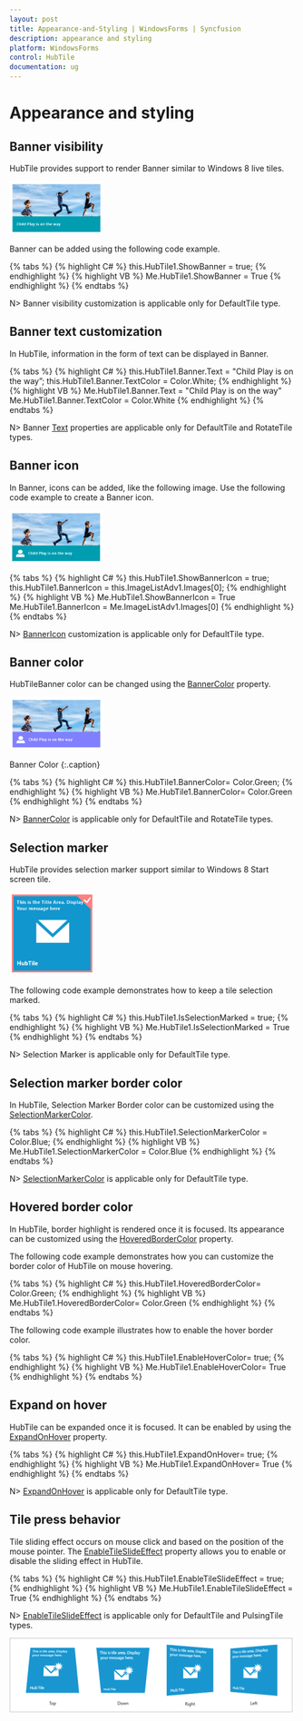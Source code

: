 ```yaml
---
layout: post
title: Appearance-and-Styling | WindowsForms | Syncfusion
description: appearance and styling
platform: WindowsForms
control: HubTile
documentation: ug
---
```


# Appearance and styling

## Banner visibility

HubTile provides support to render Banner similar to Windows 8 live tiles.

![Banner visibility](Concept-and-Features_images/Concept-and-Features_img6.png)

Banner can be added using the following code example.

{% tabs %}
{% highlight C# %} 
this.HubTile1.ShowBanner = true;
{% endhighlight %}
{% highlight VB %} 
Me.HubTile1.ShowBanner = True
{% endhighlight %}
{% endtabs %}

N> Banner visibility customization is applicable only for DefaultTile type.

## Banner text customization

In HubTile, information in the form of text can be displayed in Banner.

{% tabs %}
{% highlight C# %} 
this.HubTile1.Banner.Text  = "Child Play is on the way”;
this.HubTile1.Banner.TextColor  = Color.White;
{% endhighlight %}
{% highlight VB %} 
Me.HubTile1.Banner.Text  = "Child Play is on the way”
Me.HubTile1.Banner.TextColor  = Color.White
{% endhighlight %}
{% endtabs %}


N> Banner [Text](https://help.syncfusion.com/cr/windowsforms/Syncfusion.Tools.Windows~Syncfusion.Windows.Forms.Tools.HubTile~Text.html) properties are applicable only for DefaultTile and RotateTile types.


## Banner icon

In Banner, icons can be added, like the following image. Use the following code example to create a Banner icon.

![Banner icon](Concept-and-Features_images/Concept-and-Features_img9.png)
 
{% tabs %}
{% highlight C# %} 
this.HubTile1.ShowBannerIcon = true;
this.HubTile1.BannerIcon = this.ImageListAdv1.Images[0];
{% endhighlight %}
{% highlight VB %} 
Me.HubTile1.ShowBannerIcon = True
Me.HubTile1.BannerIcon = Me.ImageListAdv1.Images[0]
{% endhighlight %}
{% endtabs %}

N> [BannerIcon](https://help.syncfusion.com/cr/windowsforms/Syncfusion.Tools.Windows~Syncfusion.Windows.Forms.Tools.HubTile~BannerIcon.html) customization is applicable only for DefaultTile type.

## Banner color

HubTileBanner color can be changed using the [BannerColor](https://help.syncfusion.com/cr/windowsforms/Syncfusion.Tools.Windows~Syncfusion.Windows.Forms.Tools.HubTile~BannerColor.html) property.

![Banner color](Concept-and-Features_images/Concept-and-Features_img11.png)

Banner Color
{:.caption}

{% tabs %}
{% highlight C# %} 
this.HubTile1.BannerColor= Color.Green;
{% endhighlight %}
{% highlight VB %} 
Me.HubTile1.BannerColor= Color.Green
{% endhighlight %}
{% endtabs %}

N> [BannerColor](https://help.syncfusion.com/cr/windowsforms/Syncfusion.Tools.Windows~Syncfusion.Windows.Forms.Tools.HubTile~BannerColor.html) is applicable only for DefaultTile and RotateTile types.


## Selection marker

HubTile provides selection marker support similar to Windows 8 Start screen tile.

![Selection marker](Concept-and-Features_images/Concept-and-Features_img13.png)

The following code example demonstrates how to keep a tile selection marked.

{% tabs %}
{% highlight C# %} 
this.HubTile1.IsSelectionMarked = true;
{% endhighlight %}
{% highlight VB %} 
Me.HubTile1.IsSelectionMarked = True
{% endhighlight %}
{% endtabs %}

N> Selection Marker is applicable only for DefaultTile type.

## Selection marker border color

In HubTile, Selection Marker Border color can be customized using the [SelectionMarkerColor](https://help.syncfusion.com/cr/windowsforms/Syncfusion.Tools.Windows~Syncfusion.Windows.Forms.Tools.HubTile~SelectionMarkerColor.html).

{% tabs %}
{% highlight C# %} 
this.HubTile1.SelectionMarkerColor = Color.Blue;
{% endhighlight %}
{% highlight VB %} 
Me.HubTile1.SelectionMarkerColor = Color.Blue
{% endhighlight %}
{% endtabs %}

N> [SelectionMarkerColor](https://help.syncfusion.com/cr/windowsforms/Syncfusion.Tools.Windows~Syncfusion.Windows.Forms.Tools.HubTile~SelectionMarkerColor.html) is applicable only for DefaultTile type.

## Hovered border color

In HubTile, border highlight is rendered once it is focused. Its appearance can be customized using the [HoveredBorderColor](https://help.syncfusion.com/cr/windowsforms/Syncfusion.Tools.Windows~Syncfusion.Windows.Forms.Tools.HubTile~HoveredBorderColor.html) property.

The following code example demonstrates how you can customize the border color of HubTile on mouse hovering.

{% tabs %}
{% highlight C# %} 
this.HubTile1.HoveredBorderColor= Color.Green;
{% endhighlight %}
{% highlight VB %} 
Me.HubTile1.HoveredBorderColor= Color.Green
{% endhighlight %}
{% endtabs %}

The following code example illustrates how to enable the hover border color.

{% tabs %}
{% highlight C# %} 
this.HubTile1.EnableHoverColor= true;
{% endhighlight %}
{% highlight VB %} 
Me.HubTile1.EnableHoverColor= True
{% endhighlight %}
{% endtabs %}

## Expand on hover

HubTile can be expanded once it is focused. It can be enabled by using the [ExpandOnHover](https://help.syncfusion.com/cr/windowsforms/Syncfusion.Tools.Windows~Syncfusion.Windows.Forms.Tools.HubTile~ExpandOnHover.html) property.

{% tabs %}
{% highlight C# %} 
this.HubTile1.ExpandOnHover= true;
{% endhighlight %}
{% highlight VB %} 
Me.HubTile1.ExpandOnHover= True
{% endhighlight %}
{% endtabs %}

N> [ExpandOnHover](https://help.syncfusion.com/cr/windowsforms/Syncfusion.Tools.Windows~Syncfusion.Windows.Forms.Tools.HubTile~ExpandOnHover.html) is applicable only for DefaultTile type.


## Tile press behavior

Tile sliding effect occurs on mouse click and based on the position of the mouse pointer. The [EnableTileSlideEffect](https://help.syncfusion.com/cr/windowsforms/Syncfusion.Tools.Windows~Syncfusion.Windows.Forms.Tools.HubTile~EnableTileSlideEffect.html) property allows you to enable or disable the sliding effect in HubTile.

{% tabs %}
{% highlight C# %} 
this.HubTile1.EnableTileSlideEffect = true;
{% endhighlight %}
{% highlight VB %} 
Me.HubTile1.EnableTileSlideEffect = True
{% endhighlight %}
{% endtabs %}

N> [EnableTileSlideEffect](https://help.syncfusion.com/cr/windowsforms/Syncfusion.Tools.Windows~Syncfusion.Windows.Forms.Tools.HubTile~EnableTileSlideEffect.html) is applicable only for DefaultTile and PulsingTile types.

![Tile press behavior](Concept-and-Features_images/Concept-and-Features_img19.png)
